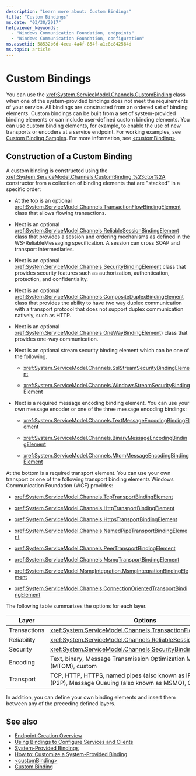 ```yaml
---
description: "Learn more about: Custom Bindings"
title: "Custom Bindings"
ms.date: "03/30/2017"
helpviewer_keywords:
  - "Windows Communication Foundation, endpoints"
  - "Windows Communication Foundation, configuration"
ms.assetid: 58532b6d-4eea-4a4f-854f-a1c8c842564d
ms.topic: article
---
```

# Custom Bindings

You can use the <xref:System.ServiceModel.Channels.CustomBinding> class when one of the system-provided bindings does not meet the requirements of your service. All bindings are constructed from an ordered set of binding elements. Custom bindings can be built from a set of system-provided binding elements or can include user-defined custom binding elements. You can use custom binding elements, for example, to enable the use of new transports or encoders at a service endpoint. For working examples, see [Custom Binding Samples](/previous-versions/dotnet/netframework-3.5/ms751479(v=vs.90)). For more information, see [\<customBinding>](../../configure-apps/file-schema/wcf/custombinding.md).

## Construction of a Custom Binding

A custom binding is constructed using the <xref:System.ServiceModel.Channels.CustomBinding.%23ctor%2A> constructor from a collection of binding elements that are "stacked" in a specific order:

- At the top is an optional <xref:System.ServiceModel.Channels.TransactionFlowBindingElement> class that allows flowing transactions.

- Next is an optional <xref:System.ServiceModel.Channels.ReliableSessionBindingElement> class that provides a session and ordering mechanisms as defined in the WS-ReliableMessaging specification. A session can cross SOAP and transport intermediaries.

- Next is an optional <xref:System.ServiceModel.Channels.SecurityBindingElement> class that provides security features such as authorization, authentication, protection, and confidentiality.

- Next is an optional <xref:System.ServiceModel.Channels.CompositeDuplexBindingElement> class that provides the ability to have two way duplex communication with a transport protocol that does not support duplex communication natively, such as HTTP.

- Next is an optional <xref:System.ServiceModel.Channels.OneWayBindingElement>) class that provides one-way communication.

- Next is an optional stream security binding element which can be one of the following.

  - <xref:System.ServiceModel.Channels.SslStreamSecurityBindingElement>

  - <xref:System.ServiceModel.Channels.WindowsStreamSecurityBindingElement>

- Next is a required message encoding binding element. You can use your own message encoder or one of the three message encoding bindings:

  - <xref:System.ServiceModel.Channels.TextMessageEncodingBindingElement>

  - <xref:System.ServiceModel.Channels.BinaryMessageEncodingBindingElement>

  - <xref:System.ServiceModel.Channels.MtomMessageEncodingBindingElement>

At the bottom is a required transport element. You can use your own transport or one of the following transport binding elements Windows Communication Foundation (WCF) provides:

- <xref:System.ServiceModel.Channels.TcpTransportBindingElement>

- <xref:System.ServiceModel.Channels.HttpTransportBindingElement>

- <xref:System.ServiceModel.Channels.HttpsTransportBindingElement>

- <xref:System.ServiceModel.Channels.NamedPipeTransportBindingElement>

- <xref:System.ServiceModel.Channels.PeerTransportBindingElement>

- <xref:System.ServiceModel.Channels.MsmqTransportBindingElement>

- <xref:System.ServiceModel.MsmqIntegration.MsmqIntegrationBindingElement>

- <xref:System.ServiceModel.Channels.ConnectionOrientedTransportBindingElement>

The following table summarizes the options for each layer.

|Layer|Options|Required|
|-----------|-------------|--------------|
|Transactions|<xref:System.ServiceModel.Channels.TransactionFlowBindingElement>|No|
|Reliability|<xref:System.ServiceModel.Channels.ReliableSessionBindingElement>|No|
|Security|<xref:System.ServiceModel.Channels.SecurityBindingElement>|No|
|Encoding|Text, binary, Message Transmission Optimization Mechanism (MTOM), custom|Yes|
|Transport|TCP, HTTP, HTTPS, named pipes (also known as IPC), Peer-to-Peer (P2P), Message Queuing (also known as MSMQ), Custom|Yes|

In addition, you can define your own binding elements and insert them between any of the preceding defined layers.

## See also

- [Endpoint Creation Overview](../endpoint-creation-overview.md)
- [Using Bindings to Configure Services and Clients](../using-bindings-to-configure-services-and-clients.md)
- [System-Provided Bindings](../system-provided-bindings.md)
- [How to: Customize a System-Provided Binding](how-to-customize-a-system-provided-binding.md)
- [\<customBinding>](../../configure-apps/file-schema/wcf/custombinding.md)
- [Custom Binding](../samples/custom-binding.md)
